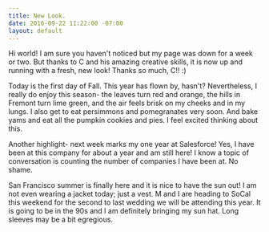 ```yaml
---
title: New Look.
date: 2016-09-22 11:22:00 -07:00
layout: default
---
```


Hi world! I am sure you haven't noticed but my page was down for a week or two. But thanks to C and his amazing creative skills, it is now up and running with a fresh, new look! Thanks so much, C!! :)

Today is the first day of Fall. This year has flown by, hasn't? Nevertheless, I really do enjoy this season- the leaves turn red and orange, the hills in Fremont turn lime green, and the air feels brisk on my cheeks and in my lungs. I also get to eat persimmons and pomegranates very soon. And bake yams and eat all the pumpkin cookies and pies. I feel excited thinking about this.

Another highlight- next week marks my one year at Salesforce! Yes, I have been at this company for about a year and am still here! I know a topic of conversation is counting the number of companies I have been at. No shame.

San Francisco summer is finally here and it is nice to have the sun out! I am not even wearing a jacket today; just a vest. M and I are heading to SoCal this weekend for the second to last wedding we will be attending this year. It is going to be in the 90s and I am definitely bringing my sun hat. Long sleeves may be a bit egregious.